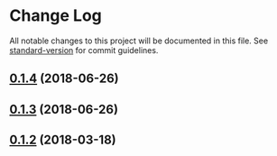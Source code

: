 # Change Log

All notable changes to this project will be documented in this file. See [standard-version](https://github.com/conventional-changelog/standard-version) for commit guidelines.

<a name="0.1.4"></a>
## [0.1.4](https://github.com/NicolaiSchmid/partum/compare/v0.1.3...v0.1.4) (2018-06-26)



<a name="0.1.3"></a>
## [0.1.3](https://github.com/NicolaiSchmid/partum/compare/v0.1.2...v0.1.3) (2018-06-26)



<a name="0.1.2"></a>
## [0.1.2](https://github.com/NicolaiSchmid/partum/compare/v0.1.1...v0.1.2) (2018-03-18)
